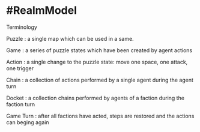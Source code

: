﻿#RealmModel
===========

Terminology

Puzzle
: a single map which can be used in a same.

Game
: a series of puzzle states which have been created by agent actions

Action
: a single change to the puzzle state: move one space, one attack, one trigger

Chain
: a collection of actions performed by a single agent during the agent turn

Docket
: a collection chains performed by agents of a faction during the faction turn

Game Turn
: after all factions have acted, steps are restored and the actions can beging again

